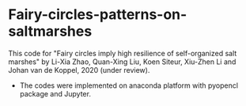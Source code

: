# Fairy-circles-patterns-on-saltmarshes
This code for "Fairy circles imply high resilience of self-organized salt marshes" by Li-Xia Zhao, Quan-Xing Liu, Koen Siteur, Xiu-Zhen Li and Johan van de Koppel, 2020 (under review). 
* The codes were implemented on anaconda platform with pyopencl package and Jupyter.
